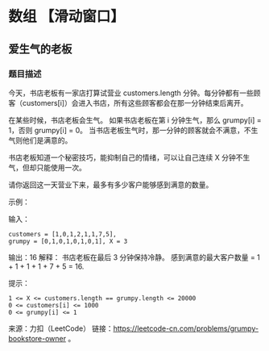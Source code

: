 # 数组 【滑动窗口】
## 爱生气的老板
### 题目描述
今天，书店老板有一家店打算试营业 customers.length 分钟。每分钟都有一些顾客（customers[i]）会进入书店，所有这些顾客都会在那一分钟结束后离开。

在某些时候，书店老板会生气。 如果书店老板在第 i 分钟生气，那么 grumpy[i] = 1，否则 grumpy[i] = 0。 当书店老板生气时，那一分钟的顾客就会不满意，不生气则他们是满意的。

书店老板知道一个秘密技巧，能抑制自己的情绪，可以让自己连续 X 分钟不生气，但却只能使用一次。

请你返回这一天营业下来，最多有多少客户能够感到满意的数量。
 

示例：

输入：
```
customers = [1,0,1,2,1,1,7,5],
grumpy = [0,1,0,1,0,1,0,1], X = 3
```
输出：16
解释：
书店老板在最后 3 分钟保持冷静。
感到满意的最大客户数量 = 1 + 1 + 1 + 1 + 7 + 5 = 16.
 

提示：
```
1 <= X <= customers.length == grumpy.length <= 20000
0 <= customers[i] <= 1000
0 <= grumpy[i] <= 1
```
来源：力扣（LeetCode）
链接：https://leetcode-cn.com/problems/grumpy-bookstore-owner
。